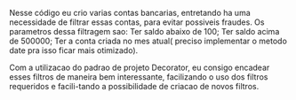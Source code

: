  <div><p>   Nesse código eu crio varias contas bancarias, entretando ha uma necessidade de filtrar essas contas, para evitar possiveis fraudes. Os parametros dessa filtragem sao: Ter saldo abaixo de 100; Ter saldo acima de 500000; Ter a conta criada no mes atual( preciso implementar o metodo date pra isso ficar mais otimizado).
</p>
<p>
    Com a utilizacao do padrao de projeto <span>Decorator</span>, eu consigo encadear esses filtros de maneira bem interessante, facilizando o uso dos filtros requeridos e facili-tando a possibilidade de criacao de novos filtros.
</p>
</div>
